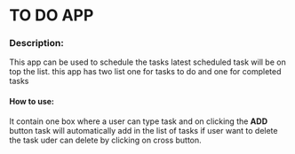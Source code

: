 # TO DO APP
### Description: 
This app can be used to schedule the tasks latest scheduled task will be on top the list. this app has two list one for tasks to do and one for completed tasks
#### How to use:
It contain one box where a user can type task and on clicking the **ADD** button 
task will automatically add in the list of tasks if user want to delete the task uder can delete by clicking on cross button.

